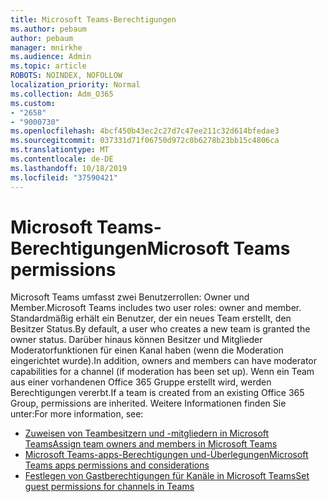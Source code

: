 ```yaml
---
title: Microsoft Teams-Berechtigungen
ms.author: pebaum
author: pebaum
manager: mnirkhe
ms.audience: Admin
ms.topic: article
ROBOTS: NOINDEX, NOFOLLOW
localization_priority: Normal
ms.collection: Adm_O365
ms.custom:
- "2658"
- "9000730"
ms.openlocfilehash: 4bcf450b43ec2c27d7c47ee211c32d614bfedae3
ms.sourcegitcommit: 037331d71f06750d972c0b6278b23bb15c4806ca
ms.translationtype: MT
ms.contentlocale: de-DE
ms.lasthandoff: 10/18/2019
ms.locfileid: "37590421"
---
```

# <a name="microsoft-teams-permissions"></a><span data-ttu-id="b48a0-102">Microsoft Teams-Berechtigungen</span><span class="sxs-lookup"><span data-stu-id="b48a0-102">Microsoft Teams permissions</span></span>

<span data-ttu-id="b48a0-103">Microsoft Teams umfasst zwei Benutzerrollen: Owner und Member.</span><span class="sxs-lookup"><span data-stu-id="b48a0-103">Microsoft Teams includes two user roles: owner and member.</span></span> <span data-ttu-id="b48a0-104">Standardmäßig erhält ein Benutzer, der ein neues Team erstellt, den Besitzer Status.</span><span class="sxs-lookup"><span data-stu-id="b48a0-104">By default, a user who creates a new team is granted the owner status.</span></span> <span data-ttu-id="b48a0-105">Darüber hinaus können Besitzer und Mitglieder Moderatorfunktionen für einen Kanal haben (wenn die Moderation eingerichtet wurde).</span><span class="sxs-lookup"><span data-stu-id="b48a0-105">In addition, owners and members can have moderator capabilities for a channel (if moderation has been set up).</span></span> <span data-ttu-id="b48a0-106">Wenn ein Team aus einer vorhandenen Office 365 Gruppe erstellt wird, werden Berechtigungen vererbt.</span><span class="sxs-lookup"><span data-stu-id="b48a0-106">If a team is created from an existing Office 365 Group, permissions are inherited.</span></span> <span data-ttu-id="b48a0-107">Weitere Informationen finden Sie unter:</span><span class="sxs-lookup"><span data-stu-id="b48a0-107">For more information, see:</span></span>

- [<span data-ttu-id="b48a0-108">Zuweisen von Teambesitzern und -mitgliedern in Microsoft Teams</span><span class="sxs-lookup"><span data-stu-id="b48a0-108">Assign team owners and members in Microsoft Teams</span></span>](https://docs.microsoft.com/microsoftteams/assign-roles-permissions)
- [<span data-ttu-id="b48a0-109">Microsoft Teams-apps-Berechtigungen und-Überlegungen</span><span class="sxs-lookup"><span data-stu-id="b48a0-109">Microsoft Teams apps permissions and considerations</span></span>](https://docs.microsoft.com/microsoftteams/app-permissions)
- [<span data-ttu-id="b48a0-110">Festlegen von Gastberechtigungen für Kanäle in Microsoft Teams</span><span class="sxs-lookup"><span data-stu-id="b48a0-110">Set guest permissions for channels in Teams</span></span>](https://support.office.com/article/4756c468-2746-4bfd-a582-736d55fcc169)
